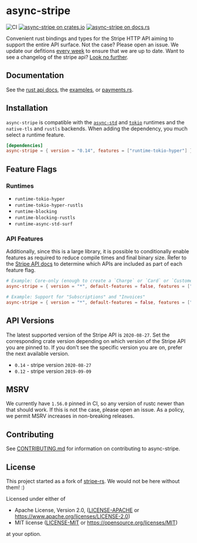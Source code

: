 # async-stripe

![CI](https://github.com/arlyon/async-stripe/workflows/CI/badge.svg)
[![async-stripe on crates.io](https://img.shields.io/crates/v/async-stripe.svg)](https://crates.io/crates/async-stripe)
[![async-stripe  on docs.rs](https://docs.rs/async-stripe/badge.svg)](https://docs.rs/async-stripe)

Convenient rust bindings and types for the Stripe HTTP API aiming to support
the entire API surface. Not the case? Please open an issue. We update our
defitions [every week](https://github.com/arlyon/async-stripe/actions/workflows/openapi.yml) to ensure that we are up to date.
Want to see a changelog of the stripe api? [Look no further](https://stripe.com/docs/changelog).

## Documentation

See the [rust api docs](https://docs.rs/async-stripe), the [examples](/examples), or [payments.rs](https://payments.rs).

## Installation

`async-stripe` is compatible with the [`async-std`](https://github.com/async-rs/async-std) and [`tokio`](https://github.com/tokio-rs/tokio) runtimes and the `native-tls` and `rustls` backends. When adding the dependency, you much select a runtime feature.

```toml
[dependencies]
async-stripe = { version = "0.14", features = ["runtime-tokio-hyper"] }
```

## Feature Flags

### Runtimes

- `runtime-tokio-hyper`
- `runtime-tokio-hyper-rustls`
- `runtime-blocking`
- `runtime-blocking-rustls`
- `runtime-async-std-surf`

### API Features

Additionally, since this is a large library, it is possible to conditionally
enable features as required to reduce compile times and final binary size.
Refer to the [Stripe API docs](https://stripe.com/docs/api) to determine
which APIs are included as part of each feature flag.

```toml
# Example: Core-only (enough to create a `Charge` or `Card` or `Customer`)
async-stripe = { version = "*", default-features = false, features = ["runtime-async-std-surf"] }

# Example: Support for "Subscriptions" and "Invoices"
async-stripe = { version = "*", default-features = false, features = ["runtime-async-std-surf", "billing"] }
```

## API Versions

The latest supported version of the Stripe API is `2020-08-27`.
Set the corresponding crate version depending on which version of the Stripe API you are pinned to.
If you don't see the specific version you are on, prefer the next available version.

- `0.14` - stripe version `2020-08-27`
- `0.12` - stripe version `2019-09-09`

## MSRV

We currently have `1.56.0` pinned in CI, so any version of rustc newer than that should work.
If this is not the case, please open an issue. As a policy, we permit MSRV increases in non-breaking releases.

## Contributing

See [CONTRIBUTING.md](CONTRIBUTING.md) for information on contributing to async-stripe.

## License

This project started as a fork of [stripe-rs](https://github.com/wyyerd/stripe-rs).
We would not be here without them! :)

Licensed under either of

- Apache License, Version 2.0, ([LICENSE-APACHE](LICENSE-APACHE) or https://www.apache.org/licenses/LICENSE-2.0)
- MIT license ([LICENSE-MIT](LICENSE-MIT) or https://opensource.org/licenses/MIT)

at your option.
